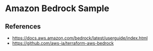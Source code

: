 # Amazon Bedrock Sample

## References

- https://docs.aws.amazon.com/bedrock/latest/userguide/index.html
- https://github.com/aws-ia/terraform-aws-bedrock

